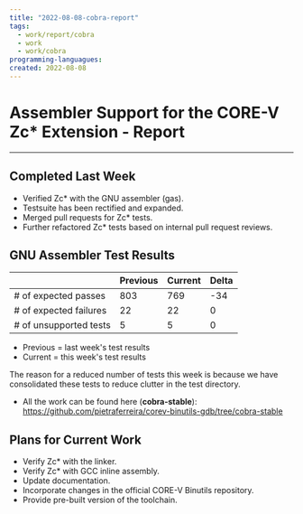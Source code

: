 ```yaml
---
title: "2022-08-08-cobra-report"
tags:
  - work/report/cobra
  - work
  - work/cobra
programming-languagues:
created: 2022-08-08
---
```

# Assembler Support for the CORE-V Zc\* Extension - Report
---
## Completed Last Week
-   Verified Zc* with the GNU assembler (gas).  
-   Testsuite has been rectified and expanded.
-   Merged pull requests for Zc* tests.
-   Further refactored Zc* tests based on internal pull request reviews.

## GNU Assembler Test Results
|                        | Previous | Current | Delta |
| ---------------------- | -------- | ------- | ----- |
| # of expected passes   | 803      | 769     | -34   |
| # of expected failures | 22       | 22      | 0     |
| # of unsupported tests | 5        | 5       | 0     |

- Previous = last week's test results
- Current = this week's test results

The reason for a reduced number of tests this week is because we have consolidated these tests to reduce clutter in the test directory.

- All the work can be found here (**cobra-stable**): https://github.com/pietraferreira/corev-binutils-gdb/tree/cobra-stable

## Plans for Current Work
-   Verify Zc* with the linker.
-   Verify Zc* with GCC inline assembly.  
-   Update documentation.
-   Incorporate changes in the official CORE-V Binutils repository.
-   Provide pre-built version of the toolchain.